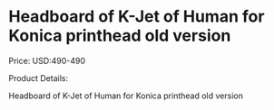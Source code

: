 # Headboard of K-Jet of Human for Konica printhead old version

Price: USD:490-490

Product Details:

Headboard of K-Jet of Human for Konica printhead old version